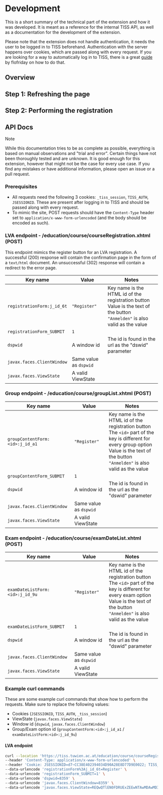 # Development

This is a short summary of the technical part of the extension and how it was developed. It is meant as a reference for the internal TISS API, as well as a documentation for the development of the extension.

Please note that the extension does not handle authentication, it needs the user to be logged in to TISS beforehand. Authentication with the server happens over cookies, which are passed along with every request. If you are looking for a way to automatically log in to TISS, there is a great [guide](https://github.com/flofriday/TU_Wien_Addressbook#how-does-the-app-log-in-to-get-student-information) by flofriday on how to do that.

## Overview

## Step 1: Refreshing the page

## Step 2: Performing the registration

## API Docs

> [!NOTE]
> While this documentation tries to be as complete as possible, everything is based on manual observations and "trial and error". Certain things have not been thoroughly tested and are unknown. It is good enough for this extension, however that might not be the case for every use case. If you find any mistakes or have additional information, please open an issue or a pull request.

### Prerequisites

- All requests need the following 3 cookies: `_tiss_session`, `TISS_AUTH`, `JSESSIONID`. These are present after logging in to TISS and should be passed along with every request.
- To mimic the site, POST requests should have the `Content-Type` header set to `application/x-www-form-urlencoded` (and the body should be encoded as such).

### LVA endpoint - /education/course/courseRegistration.xhtml (POST)

This endpoint mimics the register button for an LVA registration. A successful (200) response will contain the confirmation page in the form of a `text/html` document. An unsuccessful (302) response will contain a redirect to the error page.

| Key name                   | Value                  | Notes                                                                                                                                |
| -------------------------- | ---------------------- | ------------------------------------------------------------------------------------------------------------------------------------ |
| `registrationForm:j_id_6t` | `"Register"`           | Key name is the HTML id of the registration button<br />Value is the text of the button<br />`"Anmelden"` is also valid as the value |
| `registrationForm_SUBMIT`  | `1`                    |
| `dspwid`                   | A window id            | The id is found in the url as the "dswid" parameter                                                                                  |
| `javax.faces.ClientWindow` | Same value as `dspwid` |
| `javax.faces.ViewState`    | A valid ViewState      |

### Group endpoint - /education/course/groupList.xhtml (POST)

| Key name                        | Value                  | Notes                                                                                                                                                                                                    |
| ------------------------------- | ---------------------- | -------------------------------------------------------------------------------------------------------------------------------------------------------------------------------------------------------- |
| `groupContentForm:<id>:j_id_a1` | `"Register"`           | Key name is the HTML id of the registration button<br />The `<id>` part of the key is different for every group option<br />Value is the text of the button<br />`"Anmelden"` is also valid as the value |
| `groupContentForm_SUBMIT`       | `1`                    |
| `dspwid`                        | A window id            | The id is found in the url as the "dswid" parameter                                                                                                                                                      |
| `javax.faces.ClientWindow`      | Same value as `dspwid` |
| `javax.faces.ViewState`         | A valid ViewState      |

### Exam endpoint - /education/course/examDateList.xhtml (POST)

| Key name                        | Value                  | Notes                                                                                                                                                                                                   |
| ------------------------------- | ---------------------- | ------------------------------------------------------------------------------------------------------------------------------------------------------------------------------------------------------- |
| `examDateListForm:<id>:j_id_9u` | `"Register"`           | Key name is the HTML id of the registration button<br />The `<id>` part of the key is different for every exam option<br />Value is the text of the button<br />`"Anmelden"` is also valid as the value |
| `examDateListForm_SUBMIT`       | `1`                    |
| `dspwid`                        | A window id            | The id is found in the url as the "dswid" parameter                                                                                                                                                     |
| `javax.faces.ClientWindow`      | Same value as `dspwid` |
| `javax.faces.ViewState`         | A valid ViewState      |

### Example curl commands

These are some example curl commands that show how to perform the requests. Make sure to replace the following values:

- Cookies (`JSESSIONID`, `TISS_AUTH`, `_tiss_session`)
- ViewState (`javax.faces.ViewState`)
- Window id (`dspwid`, `javax.faces.ClientWindow`)
- Group/Exam option id (`groupContentForm:<id>:j_id_a1` / `examDateListForm:<id>:j_id_9u`)

#### LVA endpoint

```bash
curl --location 'https://tiss.tuwien.ac.at/education/course/courseRegistration.xhtml' \
--header 'Content-Type: application/x-www-form-urlencoded' \
--header 'Cookie: JSESSIONID=d7~CC38E402394034D90A28E8D77D9E0022; TISS_AUTH=fe21d3192f3bc581ce4ed9c9ghd6cd5f80707441837c4dc15b9481368fb5d0c8; TISS_LANG=de; _tiss_session=50d4bfd6423157d995a18e7ef6150772' \
--data-urlencode 'registrationForm%3Aj_id_6t=Register' \
--data-urlencode 'registrationForm_SUBMIT=1' \
--data-urlencode 'dspwid=8359' \
--data-urlencode 'javax.faces.ClientWindow=8359' \
--data-urlencode 'javax.faces.ViewState=REQwQTlEN0FDRUExZEEwNTAwMDAwMDI1'
```
